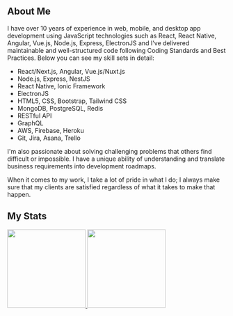 ## About Me

I have over 10 years of experience in web, mobile, and desktop app development using JavaScript technologies such as React, React Native, Angular, Vue.js, Node.js, Express, ElectronJS and I've delivered maintainable and well-structured code following Coding Standards and Best Practices. Below you can see my skill sets in detail:
 
- React/Next.js, Angular, Vue.js/Nuxt.js
- Node.js, Express, NestJS
- React Native, Ionic Framework
- ElectronJS
- HTML5, CSS, Bootstrap, Tailwind CSS
- MongoDB, PostgreSQL, Redis
- RESTful API
- GraphQL
- AWS, Firebase, Heroku
- Git, Jira, Asana, Trello
 
I'm also passionate about solving challenging problems that others find difficult or impossible. I have a unique ability of understanding and translate business requirements into development roadmaps.
 
When it comes to my work, I take a lot of pride in what I do; I always make sure that my clients are satisfied regardless of what it takes to make that happen.

## My Stats

<p>
<a href="https://github.com/jackanderson108">
  <img height="180em" src="https://github-readme-stats-eight-theta.vercel.app/api?username=smiledev1230&show_icons=true&theme=algolia&include_all_commits=true&count_private=true"/>
  <img height="180em" src="https://github-readme-stats-eight-theta.vercel.app/api/top-langs/?username=jackanderson108&layout=compact&langs_count=8&theme=algolia"/>
</a>
</p>
